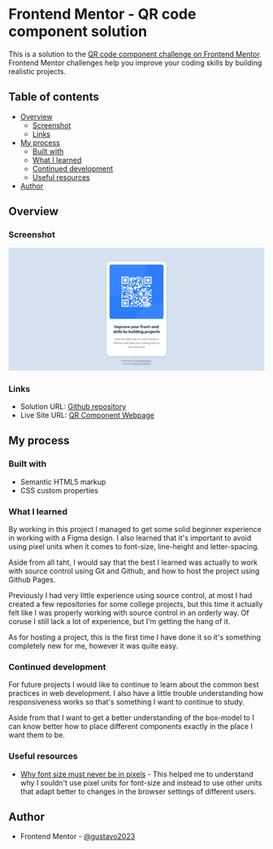 # Frontend Mentor - QR code component solution

This is a solution to the [QR code component challenge on Frontend Mentor](https://www.frontendmentor.io/challenges/qr-code-component-iux_sIO_H). Frontend Mentor challenges help you improve your coding skills by building realistic projects. 

## Table of contents

- [Overview](#overview)
  - [Screenshot](#screenshot)
  - [Links](#links)
- [My process](#my-process)
  - [Built with](#built-with)
  - [What I learned](#what-i-learned)
  - [Continued development](#continued-development)
  - [Useful resources](#useful-resources)
- [Author](#author)

## Overview

### Screenshot

![](images/webpage-screenshot.png)

### Links

- Solution URL: [Github repository](https://github.com/gustavo2023/qr-code-component)
- Live Site URL: [QR Component Webpage](https://gustavo2023.github.io/qr-code-component/)

## My process

### Built with

- Semantic HTML5 markup
- CSS custom properties


### What I learned

By working in this project I managed to get some solid beginner experience in working with a Figma design.
I also learned that it's important to avoid using pixel units when it comes to font-size, line-height and letter-spacing.

Aside from all taht, I would say that the best I learned was actually to work with source control using Git and Github, and how to host the project using Github Pages.

Previously I had very little experience using source control, at most I had created a few repositories for some college projects, but this time it actually felt like I was properly working with source control in an orderly way. Of coruse I still lack a lot of experience, but I'm getting the hang of it. 

As for hosting a project, this is the first time I have done it so it's something completely new for me, however it was quite easy.

### Continued development

For future projects I would like to continue to learn about the common best practices in web development.
I also have a little trouble understanding how responsiveness works so that's something I want to continue to study.

Aside from that I want to get a better understanding of the box-model to I can know better how to place different components exactly in the place I want them to be.

### Useful resources

- [Why font size must never be in pixels](https://fedmentor.dev/posts/font-size-px/) - This helped me to understand why I souldn't use pixel units for font-size and instead to use other units that adapt better to changes in the browser settings of different users. 

## Author

- Frontend Mentor - [@gustavo2023](https://www.frontendmentor.io/profile/gustavo2023)
